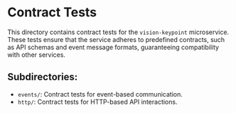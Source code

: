# Contract Tests

This directory contains contract tests for the `vision-keypoint` microservice. These tests ensure that the service adheres to predefined contracts, such as API schemas and event message formats, guaranteeing compatibility with other services.

## Subdirectories:
- `events/`: Contract tests for event-based communication.
- `http/`: Contract tests for HTTP-based API interactions.
